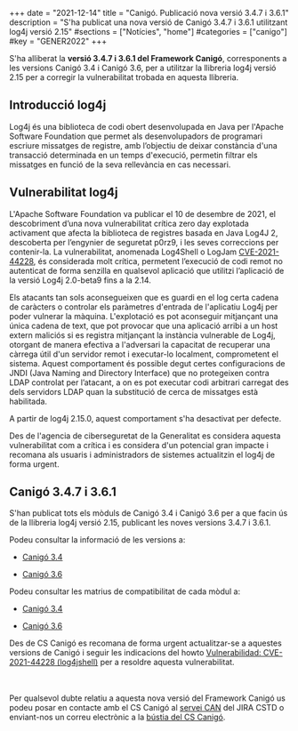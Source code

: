 +++
date        = "2021-12-14"
title       = "Canigó. Publicació nova versió 3.4.7 i 3.6.1"
description = "S'ha publicat una nova versió de Canigó 3.4.7 i 3.6.1 utilitzant log4j versió 2.15"
#sections    = ["Notícies", "home"]
#categories  = ["canigo"]
#key         = "GENER2022"
+++

S'ha alliberat la **versió 3.4.7 i 3.6.1 del Framework Canigó**, corresponents a les versions Canigó 3.4 i Canigó 3.6, per a utilitzar la llibreria log4j versió 2.15 per a corregir la vulnerabilitat trobada en aquesta llibreria.


## Introducció log4j

Log4j és una biblioteca de codi obert desenvolupada en Java per l'Apache Software Foundation que permet als desenvolupadors de programari escriure missatges de registre, amb l’objectiu de deixar
constància d'una transacció determinada en un temps d'execució, permetin filtrar els missatges en funció de la seva rellevància en cas necessari.


## Vulnerabilitat log4j

L'Apache Software Foundation va publicar el 10 de desembre de 2021, el descobriment d’una nova vulnerabilitat crítica zero day explotada activament que afecta la biblioteca de registres basada en Java Log4J 2, descoberta per l’engynier de seguretat p0rz9, i les seves correccions per contenir-la. La vulnerabilitat, anomenada Log4Shell o LogJam [CVE-2021-44228]((https://cve.mitre.org/cgi-bin/cvename.cgi?name=CVE-2021-44228)), és considerada molt crítica, permetent l’execució de codi remot no autenticat de forma senzilla en qualsevol aplicació que utilitzi l’aplicació de la versió Log4j 2.0-beta9 fins a la 2.14.

Els atacants tan sols aconsegueixen que es guardi en el log certa cadena de caràcters o controlar els paràmetres d'entrada de l'aplicatiu Log4j per poder vulnerar la màquina. L'explotació es pot aconseguir mitjançant una única cadena de text, que pot provocar que una aplicació arribi a un host extern maliciós si es registra mitjançant la instància vulnerable de Log4j, otorgant de
manera efectiva a l'adversari la capacitat de recuperar una càrrega útil d'un servidor remot i executar-lo localment, comprometent el sistema. Aquest comportament és possible degut certes configuracions de JNDI (Java Naming and Directory Interface) que no protegeixen contra LDAP controlat per l’atacant, a on es pot executar codi arbitrari carregat des dels servidors LDAP quan la substitució de cerca de missatges està habilitada.

A partir de log4j 2.15.0, aquest comportament s'ha desactivat per defecte.

Des de l'agencia de ciberseguretat de la Generalitat es considera aquesta vulnerabilitat com a crítica i es considera d'un potencial gran impacte i recomana als usuaris i administradors de sistemes actualitzin el log4j de forma urgent.

## Canigó 3.4.7 i 3.6.1

S'han publicat tots els mòduls de Canigó 3.4 i Canigó 3.6 per a que facin ús de la llibreria log4j versió 2.15, publicant les noves versions 3.4.7 i 3.6.1.

Podeu consultar la informació de les versions a:

- [Canigó 3.4](/canigo/download/canigo-34/)

- [Canigó 3.6](/canigo/download/canigo-36/)

Podeu consultar les matrius de compatibilitat de cada mòdul a:

- [Canigó 3.4](/canigo-download-related/matrius-compatibilitats/canigo-34/)

- [Canigó 3.6](/canigo-download-related/matrius-compatibilitats/canigo-36/)

Des de CS Canigó es recomana de forma urgent actualitzar-se a aquestes versions de Canigó i seguir les indicacions del howto [Vulnerabilidad: CVE-2021-44228 (log4jshell)](/drafts/2021-12-13-Howto-canigo-log4jshell/) per a resoldre aquesta vulnerabilitat.

<br/><br/>
Per qualsevol dubte relatiu a aquesta nova versió del Framework Canigó us podeu posar en contacte amb el CS Canigó al [servei CAN](https://cstd.ctti.gencat.cat/jiracstd/projects/CAN) del JIRA CSTD o enviant-nos un correu electrònic a la [bústia del CS Canigó](mailto:oficina-tecnica.canigo.ctti@gencat.cat).
